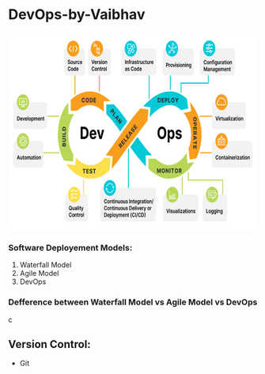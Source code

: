 # DevOps-by-Vaibhav

<img src="https://github.com/vaibhavkapase1302/DevOps-by-Vaibhav/blob/main/DevOps-Lifecycle-Capabilities.png" width="700" height="400" alt="DevOps Architecture">

### Software Deployement Models:
1. Waterfall Model
2. Agile Model
3. DevOps

### Defference between Waterfall Model vs Agile Model vs DevOps

c
## Version Control:
* Git 
